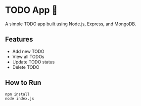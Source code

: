# TODO App 📝

A simple TODO app built using Node.js, Express, and MongoDB.

## Features
- Add new TODO
- View all TODOs
- Update TODO status
- Delete TODO

## How to Run

```bash
npm install
node index.js


